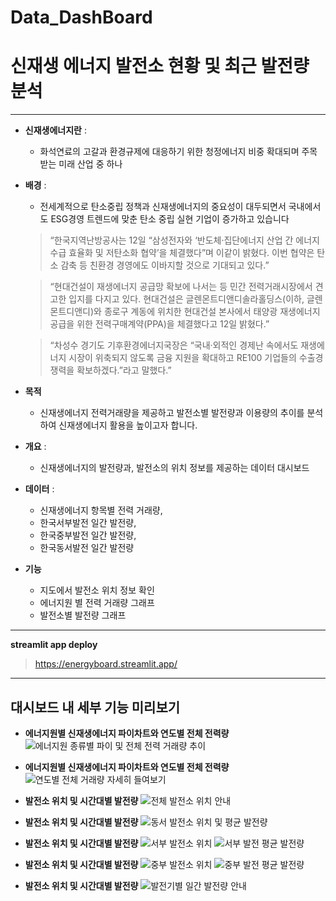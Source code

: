 # Data_DashBoard


# 신재생 에너지 발전소 현황 및 최근 발전량 분석
---
- **신재생에너지란** :
    - 화석연료의 고갈과 환경규제에 대응하기 위한 청정에너지 비중 확대되며 주목받는 미래 산업 중 하나
  
- **배경** :
    - 전세계적으로 탄소중립 정책과 신재생에너지의 중요성이 대두되면서 국내에서도 ESG경영 트렌드에 맞춘 탄소 중립 실현 기업이 증가하고 있습니다
    
    > “한국지역난방공사는 12일 “삼성전자와 ‘반도체·집단에너지 산업 간 에너지 수급 효율화 및 저탄소화 협약’을 체결했다”며 이같이 밝혔다.
    이번 협약은 탄소 감축 등 친환경 경영에도 이바지할 것으로 기대되고 있다.”

    > “현대건설이 재생에너지 공급망 확보에 나서는 등 민간 전력거래시장에서 견고한 입지를 다지고 있다.
    현대건설은 글렌몬트디앤디솔라홀딩스(이하, 글렌몬트디앤디)와 종로구 계동에 위치한 현대건설 본사에서 태양광 재생에너지 공급을 위한 전력구매계약(PPA)을 체결했다고 12일 밝혔다.”

    > “차성수 경기도 기후환경에너지국장은 “국내·외적인 경제난 속에서도 재생에너지 시장이 위축되지 않도록 금융 지원을 확대하고 RE100 기업들의 수출경쟁력을 확보하겠다.”라고 말했다.”

- **목적**
    - 신재생에너지 전력거래량을 제공하고 발전소별 발전량과 이용량의 추이를 분석하여 신재생에너지 활용을 높이고자 합니다.
   
- **개요** :
    - 신재생에너지의 발전량과, 발전소의 위치 정보를 제공하는 데이터 대시보드
 
- **데이터** :
    - 신재생에너지 항목별 전력 거래량,
    - 한국서부발전 일간 발전량,
    - 한국중부발전 일간 발전량,
    - 한국동서발전 일간 발전량
 
- **기능**
    - 지도에서 발전소 위치 정보 확인
    - 에너지원 별 전력 거래량 그래프
    - 발전소별 발전량 그래프

---
**streamlit app deploy**
> https://energyboard.streamlit.app/

---
## 대시보드 내 세부 기능 미리보기 
- **에너지원별 신재생에너지 파이차트와 연도별 전체 전력량**
![에너지원 종류별 파이 및 전체 전력 거래량 추이](img/total%20energy%20graph.png)

- **에너지원별 신재생에너지 파이차트와 연도별 전체 전력량**
![연도별 전체 거래량 자세히 들여보기](img/yearly%20graph.png)

- **발전소 위치 및 시간대별 발전량**
![전체 발전소 위치 안내](img/location.png)

- **발전소 위치 및 시간대별 발전량**
![동서 발전소 위치 및 평균 발전량](img/dongseo%20location.png)

- **발전소 위치 및 시간대별 발전량**
![서부 발전소 위치](img/west_location.png)
![서부 발전 평균 발전량](img/west_mean.png)

- **발전소 위치 및 시간대별 발전량**
![중부 발전소 위치](img/middle%20location.png)
![중부 발전 평균 발전량](img/middle%20mean.png)

- **발전소 위치 및 시간대별 발전량**
![발전기별 일간 발전량 안내](img/daily%20graph.png)
